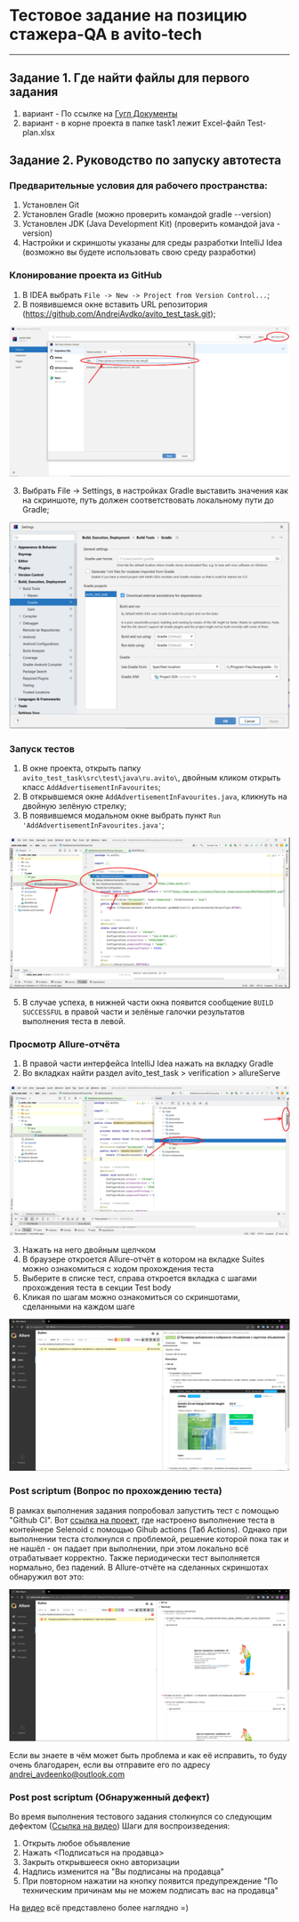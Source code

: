 # Тестовое задание на позицию стажера-QA в avito-tech
---
## Задание 1. Где найти файлы для первого задания
1. вариант - По ссылке на [Гугл Документы](https://docs.google.com/spreadsheets/d/1D_ELZoN1oAvxbG0DB3rTlAGNXXftFWyf2SuIbmyOhvk/edit#gid=129372290)
2. вариант - в корне проекта в папке task1 лежит Excel-файл Test-plan.xlsx

## Задание 2. Руководство по запуску автотеста

### Предварительные условия для рабочего пространства:
1. Установлен Git
2. Установлен Gradle (можно проверить командой gradle --version)
3. Установлен JDK (Java Development Kit) (проверить командой java -version)
4. Настройки и скриншоты указаны для среды разработки IntelliJ Idea (возможно вы будете использовать свою среду разработки)

### Клонирование проекта из GitHub
1. В IDEA выбрать ```File -> New -> Project from Version Control...```;
2. В появившемся окне вставить URL репозитория (https://github.com/AndreiAvdko/avito_test_task.git);

![](/images/screen1.png)

3. Выбрать File -> Settings, в настройках Gradle выставить значения как на скриншоте, путь должен соответствовать локальному пути до Gradle;

![](/images/screen2.png)

### Запуск тестов
1. В окне проекта, открыть папку ```avito_test_task\src\test\java\ru.avito\```, двойным кликом открыть класс ```AddAdvertisementInFavourites```;
3. В открывшемся окне ```AddAdvertisementInFavourites.java```, кликнуть на двойную зелёную стрелку;
4. В появившемся модальном окне выбрать пункт ```Run 'AddAdvertisementInFavourites.java'```;

![](/images/screen3.png)

5. В случае успеха, в нижней части окна появится сообщение ```BUILD SUCCESSFUL``` в правой части и зелёные галочки результатов выполнения теста в левой.

### Просмотр Allure-отчёта
1.  В правой части интерфейса IntelliJ Idea нажать на вкладку Gradle
2. Во вкладках найти раздел avito_test_task > verification > allureServe

![](/images/screen4.png)

3. Нажать на него двойным щелчком
4. В браузере откроется Allure-отчёт в котором на вкладке Suites можно ознакомиться с ходом прохождения теста
5. Выберите в списке тест, справа откроется вкладка с шагами прохождения теста в секции Test body
6. Кликая по шагам можно ознакомиться со скриншотами, сделанными на каждом шаге

![](images/screen5.png)

### Post scriptum (Вопрос по прохождению теста)
В рамках выполнения задания попробовал запустить тест с помощью "Github CI". Вот [ссылка на проект](https://github.com/AndreiAvdko/avito_git_ci_test_task/),
где настроено выполнение теста в контейнере Selenoid с помощью Gihub actions (Таб Actions). Однако при выполнении теста столкнулся с проблемой, решение которой пока так и не нашёл - он падает при выполнении, при этом локально всё отрабатывает корректно.
Также периодически тест выполняется нормально, без падений.
В Allure-отчёте на сделанных скриншотах обнаружил вот это:

![](images/screen7.png)

Если вы знаете в чём может быть проблема и как её исправить, то буду очень благодарен, если вы отправите его по адресу andrei_avdeenko@outlook.com

### Post post scriptum (Обнаруженный дефект)
Во время выполнения тестового задания столкнулся со следующим дефектом ([Ссылка на видео](https://drive.google.com/file/d/1UECd204a7CyQxnAtdcbNeZvjduS9f171/view?usp=sharing))
Шаги для воспроизведения:
1. Открыть любое объявление
2. Нажать <Подписаться на продавца>
3. Закрыть открывшееся окно авторизации
4. Надпись изменится на "Вы подписаны на продавца"
5. При повторном нажатии на кнопку появится предупреждение "По техническим причинам мы не можем подписать вас на продавца"

На [видео](https://drive.google.com/file/d/1UECd204a7CyQxnAtdcbNeZvjduS9f171/view?usp=sharing) всё представлено более наглядно =)